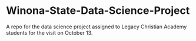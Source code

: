 # Winona-State-Data-Science-Project
A repo for the data science project assigned to Legacy Christian Academy students for the visit on October 13.

